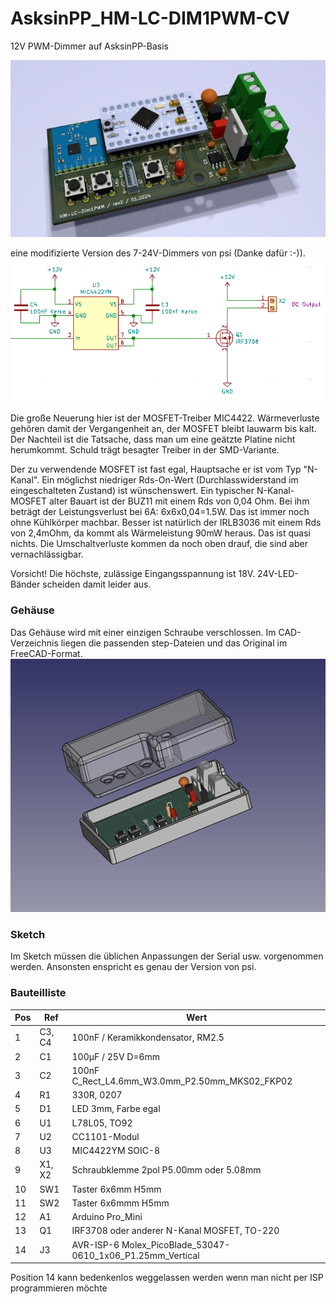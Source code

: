 # AsksinPP_HM-LC-DIM1PWM-CV
12V PWM-Dimmer auf AsksinPP-Basis

![3D-Ansicht](/images/HM-LC-DIM1PWM-CV_3D_640x360.jpg)

eine modifizierte Version des 7-24V-Dimmers von psi (Danke dafür :-)).
![Treiberschaltung mit MIC4422](/images/treiberschaltung.png)

Die große Neuerung hier ist der MOSFET-Treiber MIC4422. Wärmeverluste gehören damit der Vergangenheit an, der MOSFET bleibt lauwarm bis kalt. Der Nachteil ist die Tatsache, dass man um eine geätzte Platine nicht herumkommt. Schuld trägt besagter Treiber in der SMD-Variante.

Der zu verwendende MOSFET ist fast egal, Hauptsache er ist vom Typ "N-Kanal". Ein möglichst niedriger Rds-On-Wert (Durchlasswiderstand im eingeschalteten Zustand) ist wünschenswert. 
Ein typischer N-Kanal-MOSFET alter Bauart ist der BUZ11 mit einem Rds von 0,04 Ohm. 
Bei ihm beträgt der Leistungsverlust bei 6A: 6x6x0,04=1.5W. Das ist immer noch ohne Kühlkörper machbar. Besser ist natürlich der IRLB3036 mit einem Rds von 2,4mOhm, da kommt als Wärmeleistung 90mW heraus. Das ist quasi nichts. Die Umschaltverluste kommen da noch oben drauf, die sind aber vernachlässigbar.

Vorsicht!
Die höchste, zulässige Eingangsspannung ist 18V. 24V-LED-Bänder scheiden damit leider aus.

### Gehäuse
Das Gehäuse wird mit einer einzigen Schraube verschlossen. Im CAD-Verzeichnis liegen die passenden step-Dateien und das Original im FreeCAD-Format.
![Gehäuse](/cad/HM-LC-DIM1PWM-CV_Gehaeuse.png)

### Sketch
Im Sketch müssen die üblichen Anpassungen der Serial usw. vorgenommen werden. Ansonsten enspricht es genau der Version von psi.

### Bauteilliste
| Pos | Ref | Wert |
|-----|-----|------|
| 1 | C3, C4 | 100nF / Keramikkondensator, RM2.5 |
| 2 | C1 | 100µF / 25V D=6mm |
| 3	|	C2 | 100nF	C_Rect_L4.6mm_W3.0mm_P2.50mm_MKS02_FKP02 |
| 4	|	R1 | 330R, 0207 |
| 5	|	D1 | LED	3mm, Farbe egal |
| 6 |	U1 | L78L05, TO92 |
| 7	|	U2 | CC1101-Modul |
| 8 | U3 | MIC4422YM	SOIC-8 |
| 9 |	X1, X2 | Schraubklemme 2pol P5.00mm oder 5.08mm	|
| 10 | SW1 | Taster 6x6mm H5mm |
| 11 | SW2 | Taster 6x6mmm H5mm |
| 12 | A1	| Arduino Pro_Mini |
| 13 | Q1	| IRF3708 oder anderer N-Kanal MOSFET, TO-220 |
| 14 | J3	| AVR-ISP-6	Molex_PicoBlade_53047-0610_1x06_P1.25mm_Vertical |

Position 14 kann bedenkenlos weggelassen werden wenn man nicht per ISP programmieren möchte
